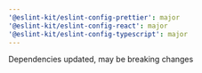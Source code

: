 ```yaml
---
'@eslint-kit/eslint-config-prettier': major
'@eslint-kit/eslint-config-react': major
'@eslint-kit/eslint-config-typescript': major
---
```


Dependencies updated, may be breaking changes
